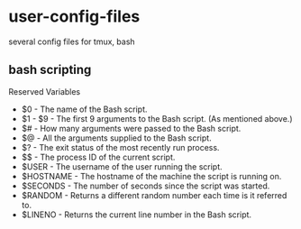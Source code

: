 # user-config-files
several config files for tmux, bash

## bash scripting

Reserved Variables


* $0 - The name of the Bash script.
* $1 - $9 - The first 9 arguments to the Bash script. (As mentioned above.)
* $# - How many arguments were passed to the Bash script.
* $@ - All the arguments supplied to the Bash script.
* $? - The exit status of the most recently run process.
* $$ - The process ID of the current script.
* $USER - The username of the user running the script.
* $HOSTNAME - The hostname of the machine the script is running on.
* $SECONDS - The number of seconds since the script was started.
* $RANDOM - Returns a different random number each time is it referred to.
* $LINENO - Returns the current line number in the Bash script.
